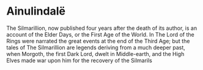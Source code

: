 # Ainulindalë

The Silmarillion, now published four years after the death of its author, is an
account of the Elder Days, or the First Age of the World. In The Lord of the
Rings were narrated the great events at the end of the Third Age; but the tales
of The Silmarillion are legends deriving from a much deeper past, when Morgoth,
the first Dark Lord, dwelt in Middle-earth, and the High Elves made war upon
him for the recovery of the Silmarils

